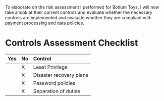 To elaborate on the risk assessment I performed for Botium Toys, I will now take a look at their current controls and evaluate whether the necessary controls are implemented and evaluate whether they are compliant with payment processing and data policies.

# Controls Assessment Checklist

| Yes        | No         | Control |
|:-------------|:------------------|:------|
|  | X | Least Privilege  |
|  |  X| Disaster recovery plans  |
|  | X | Password policies   |
|  | X | Separation of duties  |

